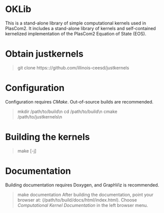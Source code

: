 # OKLib

This is a stand-alone library of simple computational kernels used in PlasCom2. It includes a stand-alone library of kernels 
and self-contained kernelized implementation of the PlasCom2 Equation of State (EOS). 

# Obtain justkernels
> git clone https:://github.com/illinois-ceesd/justkernels

# Configuration
Configuration requires _CMake_. Out-of-source builds are recommended. 

> mkdir /path/to/build\n
> cd /path/to/build\n
> cmake /path/to/justkernels\n

# Building the kernels
> make [-j]

# Documentation
Building documentation requires Doxygen, and GraphViz is recommended.
> make documentation
After building the documentation, point your browser at:
(/path/to/build/docs/html/index.html). Choose *Computational Kernel Documentation* 
in the left browser menu.






